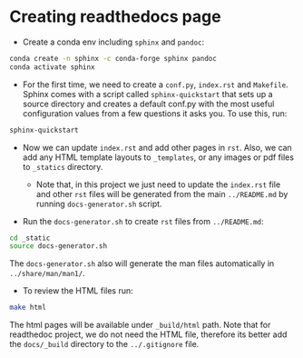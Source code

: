 # Creating readthedocs page

- Create a conda env including `sphinx` and `pandoc`:

```bash
conda create -n sphinx -c conda-forge sphinx pandoc
conda activate sphinx
```

- For the first time, we need to create a `conf.py`, `index.rst` and `Makefile`. Sphinx comes with a script called `sphinx-quickstart` that sets up a source directory and creates a default conf.py with the most useful configuration values from a few questions it asks you. To use this, run:

```bash
sphinx-quickstart
```

- Now we can update `index.rst` and add other pages in `rst`. Also, we can add any HTML template layouts to `_templates`, or any images or pdf files to `_statics` directory.
  - Note that, in this project we just need to update the `index.rst` file and other `rst` files will be generated from the main `../README.md` by running `docs-generator.sh` script.

- Run the `docs-generator.sh` to create `rst` files from `../README.md`:

```bash
cd _static
source docs-generator.sh
```

The `docs-generator.sh` also will generate the man files automatically in `../share/man/man1/`.

- To review the HTML files run:

```bash
make html
```

The html pages will be available under `_build/html` path. Note that for readthedoc project, we do not need the HTML file, therefore its better add the `docs/_build` directory to the `../.gitignore` file.
